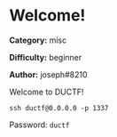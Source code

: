 # Welcome!

**Category:** misc

**Difficulty:** beginner

**Author:** joseph#8210

Welcome to DUCTF!

```
ssh ductf@0.0.0.0 -p 1337
```

Password: `ductf`
